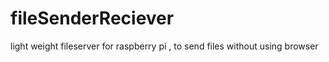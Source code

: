 # fileSenderReciever

light weight fileserver for raspberry pi , to send files without using browser
